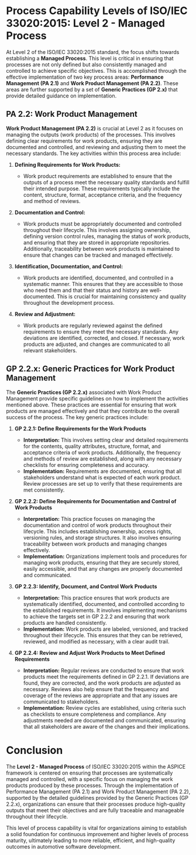 # Process Capability Levels of ISO/IEC 33020:2015: Level 2 - Managed Process

At Level 2 of the ISO/IEC 33020:2015 standard, the focus shifts towards establishing a **Managed Process**. This level is critical in ensuring that processes are not only defined but also consistently managed and controlled to achieve specific objectives. This is accomplished through the effective implementation of two key process areas: **Performance Management (PA 2.1)** and **Work Product Management (PA 2.2)**. These areas are further supported by a set of **Generic Practices (GP 2.x)** that provide detailed guidance on implementation.

## **PA 2.2: Work Product Management**

**Work Product Management (PA 2.2)** is crucial at Level 2 as it focuses on managing the outputs (work products) of the processes. This involves defining clear requirements for work products, ensuring they are documented and controlled, and reviewing and adjusting them to meet the necessary standards. The key activities within this process area include:

1. **Defining Requirements for Work Products:**
   - Work product requirements are established to ensure that the outputs of a process meet the necessary quality standards and fulfill their intended purpose. These requirements typically include the content, structure, format, acceptance criteria, and the frequency and method of reviews.

2. **Documentation and Control:**
   - Work products must be appropriately documented and controlled throughout their lifecycle. This involves assigning ownership, defining version control rules, managing the status of work products, and ensuring that they are stored in appropriate repositories. Additionally, traceability between work products is maintained to ensure that changes can be tracked and managed effectively.

3. **Identification, Documentation, and Control:**
   - Work products are identified, documented, and controlled in a systematic manner. This ensures that they are accessible to those who need them and that their status and history are well-documented. This is crucial for maintaining consistency and quality throughout the development process.

4. **Review and Adjustment:**
   - Work products are regularly reviewed against the defined requirements to ensure they meet the necessary standards. Any deviations are identified, corrected, and closed. If necessary, work products are adjusted, and changes are communicated to all relevant stakeholders.

## **GP 2.2.x: Generic Practices for Work Product Management**

The **Generic Practices (GP 2.2.x)** associated with Work Product Management provide specific guidelines on how to implement the activities mentioned above. These practices are essential for ensuring that work products are managed effectively and that they contribute to the overall success of the process. The key generic practices include:

1. **GP 2.2.1: Define Requirements for the Work Products**
   - **Interpretation:** This involves setting clear and detailed requirements for the contents, quality attributes, structure, format, and acceptance criteria of work products. Additionally, the frequency and methods of review are established, along with any necessary checklists for ensuring completeness and accuracy.
   - **Implementation:** Requirements are documented, ensuring that all stakeholders understand what is expected of each work product. Review processes are set up to verify that these requirements are met consistently.

2. **GP 2.2.2: Define Requirements for Documentation and Control of Work Products**
   - **Interpretation:** This practice focuses on managing the documentation and control of work products throughout their lifecycle. This includes establishing ownership, access rights, versioning rules, and storage structures. It also involves ensuring traceability between work products and managing changes effectively.
   - **Implementation:** Organizations implement tools and procedures for managing work products, ensuring that they are securely stored, easily accessible, and that any changes are properly documented and communicated.

3. **GP 2.2.3: Identify, Document, and Control Work Products**
   - **Interpretation:** This practice ensures that work products are systematically identified, documented, and controlled according to the established requirements. It involves implementing mechanisms to achieve the targets set in GP 2.2.2 and ensuring that work products are handled consistently.
   - **Implementation:** Work products are labeled, versioned, and tracked throughout their lifecycle. This ensures that they can be retrieved, reviewed, and modified as necessary, with a clear audit trail.

4. **GP 2.2.4: Review and Adjust Work Products to Meet Defined Requirements**
   - **Interpretation:** Regular reviews are conducted to ensure that work products meet the requirements defined in GP 2.2.1. If deviations are found, they are corrected, and the work products are adjusted as necessary. Reviews also help ensure that the frequency and coverage of the reviews are appropriate and that any issues are communicated to stakeholders.
   - **Implementation:** Review cycles are established, using criteria such as checklists to ensure completeness and compliance. Any adjustments needed are documented and communicated, ensuring that all stakeholders are aware of the changes and their implications.

# Conclusion

The **Level 2 - Managed Process** of ISO/IEC 33020:2015 within the ASPICE framework is centered on ensuring that processes are systematically managed and controlled, with a specific focus on managing the work products produced by these processes. Through the implementation of Performance Management (PA 2.1) and Work Product Management (PA 2.2), supported by the detailed guidelines provided by the Generic Practices (GP 2.2.x), organizations can ensure that their processes produce high-quality outputs that meet their objectives and are fully traceable and manageable throughout their lifecycle.

This level of process capability is vital for organizations aiming to establish a solid foundation for continuous improvement and higher levels of process maturity, ultimately leading to more reliable, efficient, and high-quality outcomes in automotive software development.